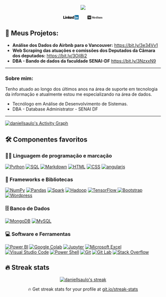 <!-- [![author](https://img.shields.io/badge/author-daniellsaulo-red.svg)](https://www.linkedin.com/in/daniellsaulo) [![](https://img.shields.io/badge/python-3.7+-blue.svg)](https://www.python.org/downloads/release/python-3104/) [![GPLv3 license](https://img.shields.io/badge/License-GPLv3-blue.svg)](http://perso.crans.org/besson/LICENSE.html) [![contributions welcome](https://img.shields.io/badge/contributions-welcome-brightgreen.svg?style=flat)](https://github.com/daniellsaulo/data_science/issues) [![wakatime](https://wakatime.com/badge/user/5bc6d2ac-410f-444a-bca6-2e145aff0fa0.svg)](https://wakatime.com/@5bc6d2ac-410f-444a-bca6-2e145aff0fa0) -->

<p align="center">
  <img src="/img/github_cover.png" >
</p>

<!-- Aqui você encontra os *notebooks* dos meus projetos na área de Data Science, Machine Learning e Deep Learning. -->
<p align="center">
  <a href="https://linkedin.com/in/daniellsaulo/"><img src="/img/linkedin.png" width="10%" ></a> &#8287;&#8287;&#8287;&#8287;&#8287; <a href="https://medium.com/@daniellsaulo"><img src="/img/medium.png"  width="10%" ></a>
</p>

## 📘 Meus Projetos:

- **Análise dos Dados do Airbnb para o Vancouver:** https://bit.ly/3e34Vv1
- **Web Scraping das atuações e comissões dos Deputados da Câmara dos deputados:** https://bit.ly/3Ojl8i2
- **DBA - Bando de dados da faculdade SENAI-DF** https://bit.ly/3NzxxN9

---

### Sobre mim:

Tenho atuado ao longo dos últimos anos na área de suporte em tecnologia da informação e atualmente estou me especializando na área de dados.

* Tecnólogo em Análise de Desenvolvimento de Sistemas.
* DBA - Database Administrator - SENAI DF

---


<a href="https://github.com/ashutosh00710/github-readme-activity-graph"><img alt="daniellsaulo's Activity Graph" src="https://activity-graph.herokuapp.com/graph?username=daniellsaulo&theme=react-dark&hide_border=true" /></a>

## 🛠️ Componentes favoritos 

### 👨‍💻 Linguagem de programação e marcação

<p>
    <a href="https://github.com/search?q=user%3Adaniellsaulo+language%3Apython"><img alt="Python" src="https://img.shields.io/badge/Python-14354C.svg?logo=python&logoColor=white"></a>
    <a href="https://github.com/search?q=user%3Adaniellsaulo+language%3Asql"><img alt="SQL" src="https://custom-icon-badges.herokuapp.com/badge/SQL-025E8C.svg?logo=database&logoColor=white"></a>
    <a href="https://github.com/search?q=user%3Adaniellsaulo+language%3Amarkdown"><img alt="Markdown" src="https://img.shields.io/badge/Markdown-000000.svg?logo=markdown&logoColor=white"></a>
    <a href="https://github.com/search?q=user%3Adaniellsaulo+language%3Ahtml"><img alt="HTML" src="https://img.shields.io/badge/HTML-E34F26.svg?logo=html5&logoColor=white"></a>
    <a href="https://github.com/search?q=user%3Adaniellsaulo+language%3Acss"><img alt="CSS" src="https://img.shields.io/badge/CSS-1572B6.svg?logo=css3&logoColor=white"></a>    
    <!-- <a href="https://github.com/search?q=user%3Adaniellsaulo+language%3Asass"><img alt="SASS" src="https://img.shields.io/badge/Sass-hotpink.svg?logo=SASS&logoColor=white"></a>
    <a href="https://github.com/search?q=user%3Adaniellsaulo+language%3Ajavascript"><img alt="JavaScript" src="https://img.shields.io/badge/JavaScript-F7DF1E.svg?logo=javascript&logoColor=black"></a>
    <a href="https://github.com/search?q=user%3Adaniellsaulo+language%3AtypeScript"><img alt="TypeScript" src="https://img.shields.io/badge/TypeScript-007ACC.svg?logo=typescript&logoColor=white"></a> -->
    <a href="https://github.com/search?q=user%3Adaniellsaulo+language%3Ajavascript"><img alt="angularjs" src="https://img.shields.io/badge/angularjs-008080.svg?logo=angularjs&logoColor=white"></a>
    <!-- <a href="https://github.com/search?q=user%3Adaniellsaulo+language%3Aphp"><img alt="PHP" src="https://img.shields.io/badge/PHP-777BB4.svg?logo=php&logoColor=white"></a>
    <a href="https://github.com/search?q=user%3Adaniellsaulo+language%3Aruby"><img alt="Ruby" src="https://img.shields.io/badge/Ruby-CC342D.svg?logo=ruby&logoColor=white"></a> -->
    <!-- <a href="https://github.com/search?q=user%3Adaniellsaulo+language%3Ar"><img alt="R" src="https://img.shields.io/badge/R-276DC3.svg?logo=r&logoColor=white"></a> -->
    <!-- <a href="https://github.com/search?q=user%3Adaniellsaulo+language%3Adaxstudio"><img alt="Linguagem DAX" src="https://img.shields.io/badge/DAX%20Language-2671E5.svg?logo=daxstudio&logoColor=white"></a>
    <a href="https://github.com/search?q=user%3Adaniellsaulo+language%3Am"><img alt="Linguagem M" src="https://custom-icon-badges.herokuapp.com/badge/M%20Language-E61B23.svg?logo=M&logoColor=white"></a>
    <a href="https://github.com/search?q=user%3Adaniellsaulo+language%3Afigma"><img alt="Figma" src="https://img.shields.io/badge/Figma-F24E1E.svg?logo=Figma&logoColor=white"></a>
    <a href="https://github.com/search?q=user%3Adaniellsaulo+language%3Asvg"><img alt="SVG+XML" src="https://img.shields.io/badge/SVG%2BXML-e0982c.svg?logo=svg&logoColor=white"></a> -->

</p>

### 🧰 Frameworks e Bibliotecas

<p>
    <a href="#"><img alt="NumPy" src="https://img.shields.io/badge/Numpy-013243.svg?logo=numpy&logoColor=white"></a>
    <a href="#"><img alt="Pandas" src="https://img.shields.io/badge/Pandas-150458.svg?logo=pandas&logoColor=white"></a>
    <!-- <a href="#"><img alt="Flutter" src="https://img.shields.io/badge/Flutter-02569B.svg?logo=flutter&logoColor=white"></a> -->
    <a href="#"><img alt="Spark" src="https://img.shields.io/badge/Spark-E25A1C.svg?logo=apachespark&logoColor=white"></a>
    <a href="#"><img alt="Hadoop" src="https://custom-icon-badges.herokuapp.com/badge/Haddop-66CCFF.svg?logo=apachehadoop&logoColor=white"></a>
    <!-- a href="#"><img alt="Knime" src="https://custom-icon-badges.herokuapp.com/badge/Knime-3399cc.svg?logo=knime&logoColor=white"></a> -->
    <!-- a href="#"><img alt="Pentaho" src="https://custom-icon-badges.herokuapp.com/badge/Pentaho-3399cc.svg?logo=pentaho-logo&logoColor=white"></a> -->
    <a href="#"><img alt="TensorFlow" src="https://img.shields.io/badge/TensorFlow-FF6F00.svg?logo=TensorFlow&logoColor=white">
    <a href="#"><img alt="Bootstrap" src="https://img.shields.io/badge/Bootstrap-7952B3.svg?logo=bootstrap&logoColor=white"></a>
    <!-- <a href="#"><img alt="Material Design" src="https://img.shields.io/badge/Material%20Design-0081CB.svg?logo=material-design&logoColor=white"></a> -->
    <!-- <a href="#"><img alt="CakePHP" src="https://img.shields.io/badge/-Cake%20PHP-D33C43?logo=cakephp&logoColor=black"></a> -->
    <!-- <a href="#"><img alt="Laravel" src="https://img.shields.io/badge/Laravel-FF2D20.svg?logo=laravel&logoColor=white"></a> -->
    <a href="#"><img alt="Wordpress" src="https://img.shields.io/badge/Wordpress-21759B?logo=wordpress&logoColor=white"></a>
    <!-- <a href="#"><img alt="PHPUnit" src="https://custom-icon-badges.herokuapp.com/badge/PHPUnit-366488.svg?logo=test-tube&logoColor=white"></a> -->
    </a>
</p>

### 🗄️ Banco de Dados

<p>
    <!-- <a href="#"><img alt="GitHub Pages" src="https://img.shields.io/badge/GitHub%20Pages-327FC7.svg?logo=github&logoColor=white"></a> -->
    <!-- <a href="#"><img alt="Heroku" src="https://img.shields.io/badge/Heroku-430098.svg?logo=heroku&logoColor=white"></a> -->
    <!-- <a href="#"><img alt="Microsoft Azure" src="https://img.shields.io/badge/Microsoft%20Azure-0078D4.svg?logo=microsoftazure&logoColor=white"></a> -->
    <!-- <a href="#"><img alt="Docker" src="https://img.shields.io/badge/Docker-2496ED.svg?logo=docker&logoColor=white"></a> -->
    <a href="#"><img alt="MongoDB" src ="https://img.shields.io/badge/MongoDB-4ea94b.svg?logo=mongodb&logoColor=white"></a>
    <a href="#"><img alt="MySQL" src="https://img.shields.io/badge/MySQL-00f.svg?logo=mysql&logoColor=white"></a>
    <!-- <a href="#"><img alt="SQL Server" src ="https://img.shields.io/badge/<icrosoft%20SQL%20Server-CC2927.svg?logo=microsoftsqlserver&logoColor=white"></a> -->
    <!-- <a href="#"><img alt="PostgreSQL" src ="https://img.shields.io/badge/PostgreSQL-316192.svg?logo=postgresql&logoColor=white"></a> -->
    <!-- <a href="#"><img alt="SQLite" src ="https://img.shields.io/badge/SQLite-07405e.svg?logo=sqlite&logoColor=white"></a> -->
</p>

### 💻 Software e Ferramentas

<p>
    <!-- <a href="#"><img alt="Power Apps" src="https://img.shields.io/badge/Power%20Apps-742774?logo=powerapps&logoColor=white"></a> -->
    <a href="#"><img alt="Power BI" src="https://img.shields.io/badge/Power%20BI-F2C811.svg?logo=powerbi&logoColor=black"></a>
    <!-- <a href="#"><img alt="R Studio" src="https://img.shields.io/badge/R%20Studio-276DC3.svg?logo=rstudio&logoColor=white"></a> -->
    <a href="#"><img alt="Google Colab" src="https://img.shields.io/badge/Google%20Colab-F9AB00.svg?logo=googlecolab&logoColor=white"></a>
    <a href="#"><img alt="Jupyter" src="https://img.shields.io/badge/Jupyter-F37626.svg?logo=Jupyter&logoColor=white"></a>
    <!-- <a href="#"><img alt="Google Sheets" src="https://img.shields.io/badge/Google%20Sheets-34A853.svg?logo=google%20sheets&logoColor=white"></a> -->
    <a href="#"><img alt="Microsoft Excel" src="https://img.shields.io/badge/Microsoft%20Excel-217346?logo=microsoftexcel&logoColor=white"></a>
    <!-- <a href="#"><img alt="Brave" src="https://img.shields.io/badge/-Brave-FB542B?logo=brave&logoColor=white"></a>
    <a href="#"><img alt="Postman" src="https://img.shields.io/badge/Postman-FF6C37?logo=postman&logoColor=white"></a> -->
    <a href="#"><img alt="Visual Studio Code" src="https://img.shields.io/badge/Visual%20Studio%20Code-0078d7.svg?logo=visual-studio-code&logoColor=white"></a>
    <!-- <a href="#"><img alt="Sublime Text" src="https://img.shields.io/badge/Sublime%20Text-FF9800.svg?logo=sublimetext&logoColor=white"></a> -->
    <a href="#"><img alt="Power Shell" src="https://img.shields.io/badge/Power%20Shell-5391FE.svg?logo=powershell&logoColor=white"></a>
    <!-- <a href="#"><img alt="Vim" src="https://img.shields.io/badge/VIM-019733.svg?logo=vim&logoColor=white"></a> -->
    <a href="#"><img alt="Git" src="https://img.shields.io/badge/Git-F05033.svg?logo=git&logoColor=white"></a>
    <a href="#"><img alt="Git Lab" src="https://img.shields.io/badge/Git%20Lab-330F63?logo=gitlab&logoColor=white"></a>
    <a href="#"><img alt="Stack Overflow" src="https://img.shields.io/badge/-Stack%20Overflow-FE7A16?logo=stack-overflow&logoColor=white"></a>
    <!-- <a href="#"><img alt="Codepen" src="https://img.shields.io/badge/Codepen-000000.svg?logo=codepen&logoColor=white"></a>
    <a href="#"><img alt="Miro" src="https://img.shields.io/badge/Miro-050038.svg?logo=miro&logoColor=white"></a>
    <a href="#"><img alt="Confluence" src="https://img.shields.io/badge/Confluence%20Atlassian-172B4D?logo=confluence&logoColor=white"></a>
    <a href="#"><img alt="Jira Software" src="https://img.shields.io/badge/Jira%20Atlassian-0052CC?logo=jirasoftware&logoColor=white"></a>
    <a href="#"><img alt="Inkscape" src="https://img.shields.io/badge/Inkscape-000000?logo=Inkscape&logoColor=white"></a>
    <a href="#"><img alt="Photopea" src="https://img.shields.io/badge/Photopea-18A497?logo=photopea&logoColor=white"></a>
    <a href="#"><img alt="Figma" src="https://img.shields.io/badge/Figma-F24E1E.svg?logo=figma&logoColor=white"></a>
    <a href="#"><img alt="OBS Studio" src="https://img.shields.io/badge/-OBS%20Studio-302E31?logo=obs-studio&logoColor=white"></a> -->
</p>



## 🔥 Streak stats

<!-- GitHub Readme Streak Stats - https://github.com/daniellsaulo/github-readme-streak-stats -->
<p align="center">
  <a href="https://github.com/daniellsaulo/github-readme-streak-stats">
    <img title="🔥 Get streak stats for your profile at git.io/streak-stats" alt="daniellsaulo's streak" src="https://github-readme-streak-stats.herokuapp.com/?user=daniellsaulo&theme=monokai-metallian&hide_border=true"/>
  </a>
  <p align="center">🔥 Get streak stats for your profile at <a href="https://git.io/streak-stats">git.io/streak-stats</a></p>
</p>



